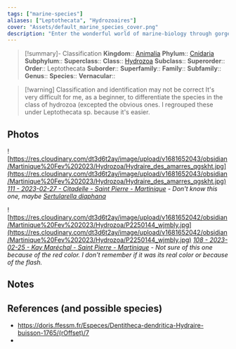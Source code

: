 ```yaml
---
tags: ["marine-species"]
aliases: ["Leptothecata", "Hydrozoaires"]
cover: "Assets/default_marine_species_cover.png"
description: "Enter the wonderful world of marine-biology through gorgeous underwater pictures of marine animals. Hydrozoa are animals from the Cnidaria phylum, which is the phylum that encompasses jellyfishes, gorgonians, and corals. They often look like little branches."
---
```

> [!summary]- Classification
**Kingdom**:: [Animalia](Animalia.md)
**Phylum**:: [Cnidaria](Cnidaria.md)
**Subphylum**:: 
**Superclass**::
**Class**:: [Hydrozoa](Hydrozoa.md)
**Subclass**::
**Superorder**::
**Order**:: Leptothecata
**Suborder**::
**Superfamily**::
**Family**::
**Subfamily**::
**Genus**::
**Species**::
**Vernacular**::

> [!warning] Classification and identification may not be correct
> It's very difficult for me, as a beginner, to differentiate the species in the class of hydrozoa (excepted the obvious ones. I regrouped these under Leptothecata sp. because it's easier.

## Photos
![https://res.cloudinary.com/dt3d6t2ay/image/upload/v1681652043/obsidian/Martinique%20Fev%202023/Hydrozoa/Hydraire_des_amarres_qgskht.jpg](https://res.cloudinary.com/dt3d6t2ay/image/upload/v1681652043/obsidian/Martinique%20Fev%202023/Hydrozoa/Hydraire_des_amarres_qgskht.jpg)
*[111 - 2023-02-27 - Citadelle - Saint Pierre - Martinique](111%20-%202023-02-27%20-%20Citadelle%20-%20Saint%20Pierre%20-%20Martinique.md) - Don't know this one, maybe [Sertularella diaphana](https://doris.ffessm.fr/Especes/Sertularella-diaphana-Hydraire-duvet-rose-1763/(rOffset)/10)*

![https://res.cloudinary.com/dt3d6t2ay/image/upload/v1681652042/obsidian/Martinique%20Fev%202023/Hydrozoa/P2250144_wjmbly.jpg](https://res.cloudinary.com/dt3d6t2ay/image/upload/v1681652042/obsidian/Martinique%20Fev%202023/Hydrozoa/P2250144_wjmbly.jpg)
*[108 - 2023-02-25 - Kay Maréchal - Saint Pierre - Martinique](108%20-%202023-02-25%20-%20Kay%20Maréchal%20-%20Saint%20Pierre%20-%20Martinique.md) - Not sure of this one because of the red color. I don't remember if it was its real color or because of the flash.*

## Notes

## References (and possible species)
- https://doris.ffessm.fr/Especes/Dentitheca-dendritica-Hydraire-buisson-1765/(rOffset)/7 
- 
